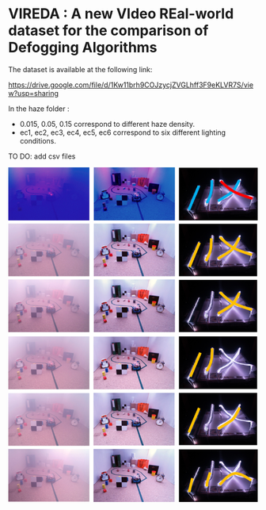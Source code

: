 # VIREDA : A new VIdeo REal-world dataset for the comparison of  Defogging Algorithms 

The dataset is available at the following link:

https://drive.google.com/file/d/1Kw11brh9COJzycjZVGLhff3F9eKLVR7S/view?usp=sharing

In the haze folder : 
* 0.015, 0.05, 0.15 correspond to different haze density.
* ec1, ec2, ec3, ec4, ec5, ec6 correspond to six different lighting conditions.

TO DO: add csv files

![Caption](img/eclairages.png "Several lighting conditions")
